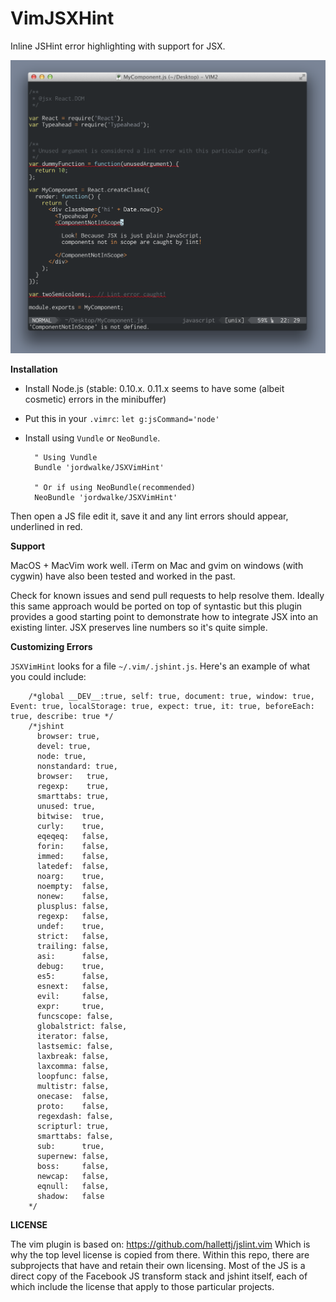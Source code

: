 VimJSXHint
==========

Inline JSHint error highlighting with support for JSX.


<img src="./images/VimJSXHint.png" />

**Installation**

- Install Node.js (stable: 0.10.x. 0.11.x seems to have some (albeit cosmetic) errors in the minibuffer)
- Put this in your `.vimrc`:  `let g:jsCommand='node'`
- Install using `Vundle` or `NeoBundle`.


        " Using Vundle
        Bundle 'jordwalke/JSXVimHint'

        " Or if using NeoBundle(recommended)
        NeoBundle 'jordwalke/JSXVimHint'


Then open a JS file edit it, save it and any lint errors should appear, underlined in red.

**Support**

MacOS + MacVim work well. iTerm on Mac and gvim on windows (with cygwin) have also been tested and worked in the past.

Check for known issues and send pull requests to help resolve them. Ideally this same approach would be ported on top of syntastic but this plugin provides a good starting point to demonstrate how to integrate JSX into an existing linter. JSX preserves line numbers so it's quite simple.

**Customizing Errors**

`JSXVimHint` looks for a file `~/.vim/.jshint.js`. Here's an example of what you could include:
        
        /*global __DEV__:true, self: true, document: true, window: true, Event: true, localStorage: true, expect: true, it: true, beforeEach: true, describe: true */
        /*jshint
          browser: true,
          devel: true,
          node: true,
          nonstandard: true,
          browser:   true,
          regexp:    true,
          smarttabs: true,
          unused: true,
          bitwise:  true,
          curly:    true,
          eqeqeq:   false,
          forin:    false,
          immed:    false,
          latedef:  false,
          noarg:    true,
          noempty:  false,
          nonew:    false,
          plusplus: false,
          regexp:   false,
          undef:    true,
          strict:   false,
          trailing: false,
          asi:      false,
          debug:    true,
          es5:      false,
          esnext:   false,
          evil:     false,
          expr:     true,
          funcscope: false,
          globalstrict: false,
          iterator: false,
          lastsemic: false,
          laxbreak: false,
          laxcomma: false,
          loopfunc: false,
          multistr: false,
          onecase:  false,
          proto:    false,
          regexdash: false,
          scripturl: true,
          smarttabs: false,
          sub:      true,
          supernew: false,
          boss:     false,
          newcap:   false,
          eqnull:   false,
          shadow:   false
        */



**LICENSE**

The vim plugin is based on:
https://github.com/hallettj/jslint.vim
Which is why the top level license is copied from there. Within this repo, there are subprojects that have and retain their own licensing. Most of the JS is a direct copy of the Facebook JS transform stack and jshint itself, each of which include the license that apply to those particular projects.


